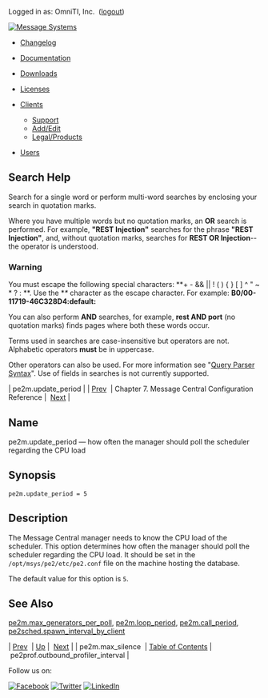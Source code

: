 Logged in as: OmniTI, Inc.  ([logout](https://support.messagesystems.com/logout.php))

[![Message Systems](https://support.messagesystems.com/images/ms-white205.png)](https://support.messagesystems.com/start.php) 

*   [Changelog](https://support.messagesystems.com/start.php?show=changelog)
*   [Documentation](https://support.messagesystems.com/docs/)
*   [Downloads](https://support.messagesystems.com/start.php)

*   [Licenses](https://support.messagesystems.com/license_summary.php)
*   <a href="">Clients</a>
    *   [Support](https://support.messagesystems.com/cs.php)
    *   [Add/Edit](https://support.messagesystems.com/edit_client.php)
    *   [Legal/Products](https://support.messagesystems.com/edit_products.php)
*   [Users](https://support.messagesystems.com/edit_customer.php)

## Search Help

Search for a single word or perform multi-word searches by enclosing your search in quotation marks.

Where you have multiple words but no quotation marks, an **OR** search is performed. For example, **"REST Injection"** searches for the phrase **"REST Injection"**, and, without quotation marks, searches for **REST OR Injection**--the operator is understood.

### Warning

You must escape the following special characters: **+ - && || ! ( ) { } [ ] ^ " ~ * ? : \**. Use the **\** character as the escape character. For example: **B0/00-11719-46C328D4\:default\:**

You can also perform **AND** searches, for example, **rest AND port** (no quotation marks) finds pages where both these words occur.

Terms used in searches are case-insensitive but operators are not. Alphabetic operators **must** be in uppercase.

Other operators can also be used. For more information see "[Query Parser Syntax](https://lucene.apache.org/core/old_versioned_docs/versions/3_0_0/queryparsersyntax.html)". Use of fields in searches is not currently supported.

| pe2m.update_period |
| [Prev](conf.pe2m.max_silence.php)  | Chapter 7. Message Central Configuration Reference |  [Next](conf.mcprof.outbound_profiler_interval.php) |

<a name="conf.pe2m.update_period"></a>
## Name

pe2m.update_period — how often the manager should poll the scheduler regarding the CPU load

## Synopsis

`pe2m.update_period = 5`

<a name="idp2072464"></a>
## Description

The Message Central manager needs to know the CPU load of the scheduler. This option determines how often the manager should poll the scheduler regarding the CPU load. It should be set in the `/opt/msys/pe2/etc/pe2.conf` file on the machine hosting the database.

The default value for this option is `5`.

<a name="idp2075904"></a>
## See Also

[pe2m.max_generators_per_poll](conf.pe2m.max_generators_per_poll.php "pe2m.max_generators_per_poll"), [pe2m.loop_period](conf.pe2m.loop_period.php "pe2m.loop_period"), [pe2m.call_period](conf.pe2m.call_period.php "pe2m.call_period"), [pe2sched.spawn_interval_by_client](conf.pe2sched.spawn_interval_by_client.php "pe2sched.spawn_interval_by_client")

| [Prev](conf.pe2m.max_silence.php)  | [Up](mc.conf.php) |  [Next](conf.mcprof.outbound_profiler_interval.php) |
| pe2m.max_silence  | [Table of Contents](index.php) |  pe2prof.outbound_profiler_interval |

Follow us on:

[![Facebook](https://support.messagesystems.com/images/icon-facebook.png)](http://www.facebook.com/messagesystems) [![Twitter](https://support.messagesystems.com/images/icon-twitter.png)](http://twitter.com/#!/MessageSystems) [![LinkedIn](https://support.messagesystems.com/images/icon-linkedin.png)](http://www.linkedin.com/company/message-systems)